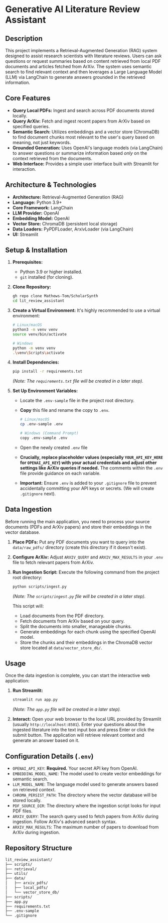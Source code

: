 # Generative AI Literature Review Assistant

## Description

This project implements a Retrieval-Augmented Generation (RAG) system designed to assist research scientists with literature reviews. Users can ask questions or request summaries based on content retrieved from local PDF documents and articles fetched from ArXiv. The system uses semantic search to find relevant context and then leverages a Large Language Model (LLM) via LangChain to generate answers grounded in the retrieved information.

## Core Features

- **Query Local PDFs:** Ingest and search across PDF documents stored locally.
- **Query ArXiv:** Fetch and ingest recent papers from ArXiv based on specified queries.
- **Semantic Search:** Utilizes embeddings and a vector store (ChromaDB) to find document chunks most relevant to the user's query based on meaning, not just keywords.
- **Grounded Generation:** Uses OpenAI's language models (via LangChain) to answer questions or summarize information based *only* on the context retrieved from the documents.
- **Web Interface:** Provides a simple user interface built with Streamlit for interaction.

## Architecture & Technologies

- **Architecture:** Retrieval-Augmented Generation (RAG)
- **Language:** Python 3.9+
- **Core Framework:** LangChain
- **LLM Provider:** OpenAI
- **Embedding Model:** OpenAI
- **Vector Store:** ChromaDB (persistent local storage)
- **Data Loaders:** PyPDFLoader, ArxivLoader (via LangChain)
- **UI:** Streamlit

## Setup & Installation

1. **Prerequisites:**
    - Python 3.9 or higher installed.
    - `git` installed (for cloning).

2. **Clone Repository:**

    ```bash
    gh repo clone Mathews-Tom/ScholarSynth
    cd lit_review_assistant
    ```

3. **Create a Virtual Environment:**
    It's highly recommended to use a virtual environment:

    ```bash
    # Linux/macOS
    python3 -m venv venv
    source venv/bin/activate

    # Windows
    python -m venv venv
    .\venv\Scripts\activate
    ```

4. **Install Dependencies:**

    ```bash
    pip install -r requirements.txt
    ```

    *(Note: The `requirements.txt` file will be created in a later step).*

5. **Set Up Environment Variables:**
    - Locate the `.env-sample` file in the project root directory.
    - **Copy** this file and rename the copy to `.env`.

        ```bash
        # Linux/macOS
        cp .env-sample .env

        # Windows (Command Prompt)
        copy .env-sample .env
        ```

    - Open the newly created `.env` file
    - **Crucially, replace placeholder values (especially `YOUR_API_KEY_HERE` for `OPENAI_API_KEY`) with your actual credentials and adjust other settings like ArXiv queries if needed.** The comments within the `.env` file provide guidance on each variable.
    - **Important:** Ensure `.env` is added to your `.gitignore` file to prevent accidentally committing your API keys or secrets. (We will create `.gitignore` next).

## Data Ingestion

Before running the main application, you need to process your source documents (PDFs and ArXiv papers) and store their embeddings in the vector database.

1. **Place PDFs:** Put any PDF documents you want to query into the `data/raw_pdfs/` directory (create this directory if it doesn't exist).
2. **Configure ArXiv:** Adjust `ARXIV_QUERY` and `ARXIV_MAX_RESULTS` in your `.env` file to fetch relevant papers from ArXiv.
3. **Run Ingestion Script:** Execute the following command from the project root directory:

    ```bash
    python scripts/ingest.py
    ```

    *(Note: The `scripts/ingest.py` file will be created in a later step).*

    This script will:
    - Load documents from the PDF directory.
    - Fetch documents from ArXiv based on your query.
    - Split the documents into smaller, manageable chunks.
    - Generate embeddings for each chunk using the specified OpenAI model.
    - Store the chunks and their embeddings in the ChromaDB vector store located at `data/vector_store_db/`.

## Usage

Once the data ingestion is complete, you can start the interactive web application:

1. **Run Streamlit:**

    ```bash
    streamlit run app.py
    ```

    *(Note: The `app.py` file will be created in a later step).*

2. **Interact:** Open your web browser to the local URL provided by Streamlit (usually `http://localhost:8501`). Enter your questions about the ingested literature into the text input box and press Enter or click the submit button. The application will retrieve relevant context and generate an answer based on it.

## Configuration Details (`.env`)

- `OPENAI_API_KEY`: **Required.** Your secret API key from OpenAI.
- `EMBEDDING_MODEL_NAME`: The model used to create vector embeddings for semantic search.
- `LLM_MODEL_NAME`: The language model used to generate answers based on retrieved context.
- `CHROMA_PERSIST_PATH`: The directory where the vector database will be stored locally.
- `PDF_SOURCE_DIR`: The directory where the ingestion script looks for input PDF files.
- `ARXIV_QUERY`: The search query used to fetch papers from ArXiv during ingestion. Follow ArXiv's advanced search syntax.
- `ARXIV_MAX_RESULTS`: The maximum number of papers to download from ArXiv during ingestion.

## Repository Structure

```bash
lit_review_assistant/
├── scripts/
├── retrieval/
├── utils/
├── data/
│   ├── arxiv_pdfs/
│   ├── local_pdfs/
│   └── vector_store_db/
├── scripts/
├── app.py
├── requirements.txt
├── .env-sample
└── .gitignore
```
